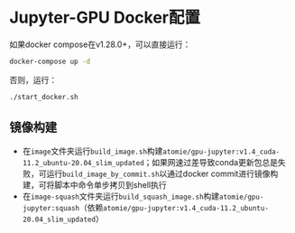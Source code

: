 # Jupyter-GPU Docker配置

如果docker compose在v1.28.0+，可以直接运行：

```sh
docker-compose up -d
```

否则，运行：

```sh
./start_docker.sh
```



## 镜像构建

- 在`image`文件夹运行`build_image.sh`构建`atomie/gpu-jupyter:v1.4_cuda-11.2_ubuntu-20.04_slim_updated`；如果网速过差导致conda更新包总是失败，可运行`build_image_by_commit.sh`以通过docker commit进行镜像构建，可将脚本中命令单步拷贝到shell执行
- 在`image-squash`文件夹运行`build_squash_image.sh`构建`atomie/gpu-jupyter:squash`（依赖`atomie/gpu-jupyter:v1.4_cuda-11.2_ubuntu-20.04_slim_updated`）

